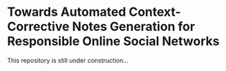 # Towards Automated Context-Corrective Notes Generation for Responsible Online Social Networks

This repository is still under construction...